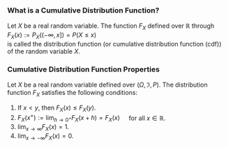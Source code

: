 ### What is a Cumulative Distribution Function?
Let $X$ be a real random variable. The function $F_X$ defined over $\mathbb{R}$ through\
$F_X(x)  :=P_X((-\infty, x]) =P(X \leq x)$\
is called the distribution function (or cumulative distribution function (cdf)) of the random variable $X$.

### Cumulative Distribution Function Properties
Let $X$ be a real random variable defined over $(\Omega, \Im, P)$. The distribution function $F_X$ satisfies the following conditions:
1. If $x < y$, then $F_X(x) \leq  F_X(y)$.
2. $F_X\left(x^{+}\right):=\lim _{h \rightarrow 0^{+}} F_X(x+h)=F_X(x) \quad$ for all $x \in \mathbb{R}$.
3. $\lim _{x \rightarrow \infty} F_X(x)=1$.
4. $\lim _{x \rightarrow-\infty} F_X(x)=0$.
